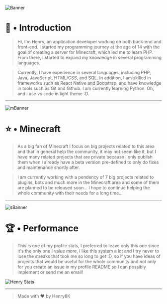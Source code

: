 <!--== Introduction Banner ==-->

![Banner](https://user-images.githubusercontent.com/119537238/225458228-89a2fe63-d8e9-48d0-8f33-392ed1b7e1ff.png)

<!--=== Introduction ===-->

# 👋 • Introduction

> Hi, I'm Henry, an application developer working on both back-end and front-end. I started my programming journey at the age of 14 with the goal of creating a server for Minecraft, which led me to learn PHP. From there, I started to expand my knowledge in several programming languages.

> Currently, I have experience in several languages, including PHP, Java, JavaScript, HTML/CSS, and SQL. In addition, I am skilled in frameworks such as React Native and Bootstrap, and have knowledge in tools such as Git and Github. I am currently learning Python. Oh, and i use vs code in light theme :D.

---

<!--=== Minecraft Banner ==-->

![mBanner](https://user-images.githubusercontent.com/119537238/233210893-9eed5008-a771-41e9-bc22-4f89bad14f3b.png)

<!--=== Minecraft ===-->

# ⭐ • Minecraft

> As a big fan of Minecraft I focus on big projects related to this area and that in general help the community, it may not seem like it, but I have many related projects that are private because I only publish them when I already have a beta version pre-defined to only do fixes and maintenance shortly after.

> I am currently working with a pendency of 7 big projects related to plugins, bots and much more in the Minecraft area and some of them are planned to be released soon... I hope to continue helping the whole community with their needs for a long time...

--- 

<!---=== Streaks Banner ===-->

![sBanner](https://user-images.githubusercontent.com/119537238/233213363-17bc7177-8692-470a-8b62-a7ed6b97aa33.png)

# 🏆 • Performance

> This is one of my profile stats, I preferred to leave only this one since it's the only one I value more, I like this system a lot and I try never to lose the streaks that took me so long to get :D, so if you have ideas of projects that would be useful for the whole community and not only for you create an issue in my profile README so I can possibly implement or send me an email!

![Henry Stats](https://streak-stats.demolab.com?user=Henry8K&theme=dracula)

---

> Made with ❤ by Henry8K

